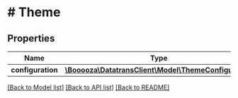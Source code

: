 # # Theme

## Properties

Name | Type | Description | Notes
------------ | ------------- | ------------- | -------------
**configuration** | [**\Booooza\DatatransClient\Model\ThemeConfiguration**](ThemeConfiguration.md) |  | [optional]

[[Back to Model list]](../../README.md#models) [[Back to API list]](../../README.md#endpoints) [[Back to README]](../../README.md)
